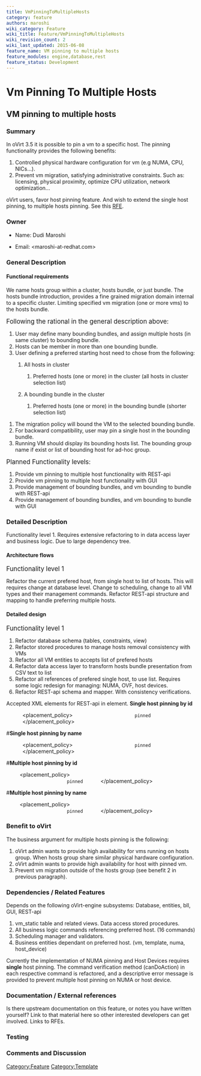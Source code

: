 ```yaml
---
title: VmPinningToMultipleHosts
category: feature
authors: maroshi
wiki_category: Feature
wiki_title: Feature/VmPinningToMultipleHosts
wiki_revision_count: 2
wiki_last_updated: 2015-06-08
feature_name: VM pinning to multiple hosts
feature_modules: engine,database,rest
feature_status: Development
---
```


# Vm Pinning To Multiple Hosts

## VM pinning to multiple hosts

### Summary

In oVirt 3.5 it is possible to pin a vm to a specific host. The pinning functionality provides the following benefits:

1.  Controlled physical hardware configuration for vm (e.g NUMA, CPU, NICs…).
2.  Prevent vm migration, satisfying administrative constraints. Such as: licensing, physical proximity, optimize CPU utilization, network optimization...

oVirt users, favor host pinning feature. And wish to extend the single host pinning, to multiple hosts pinning. See this [RFE](https://bugzilla.redhat.com/1107512).

### Owner

*   Name: Dudi Maroshi

<!-- -->

*   Email: <maroshi-at-redhat.com>

### General Description

#### Functional requirements

We name hosts group within a cluster, hosts bundle, or just bundle. The hosts bundle introduction, provides a fine grained migration domain internal to a specific cluster. Limiting specified vm migration (one or more vms) to the hosts bundle.

<big>Following the rational in the general description above:</big>

1.  User may define many bounding bundles, and assign multiple hosts (in same cluster) to bounding bundle.
2.  Hosts can be member in more than one bounding bundle.
3.  User defining a preferred starting host need to chose from the following:
    1.  All hosts in cluster
        1.  Preferred hosts (one or more) in the cluster (all hosts in cluster selection list)

    2.  A bounding bundle in the cluster
        1.  Preferred hosts (one or more) in the bounding bundle (shorter selection list)

<!-- -->

1.  The migration policy will bound the VM to the selected bounding bundle.
2.  For backward compatibility, user may pin a single host in the bounding bundle.
3.  Running VM should display its bounding hosts list. The bounding group name if exist or list of bounding host for ad-hoc group.

<big>Planned Functionality levels:</big>

1.  Provide vm pinning to multiple host functionality with REST-api
2.  Provide vm pinning to multiple host functionality with GUI
3.  Provide management of bounding bundles, and vm bounding to bundle with REST-api
4.  Provide management of bounding bundles, and vm bounding to bundle with GUI

### Detailed Description

Functionality level 1. Requires extensive refactoring to in data access layer and business logic. Due to large dependency tree.

#### Architecture flows

<big>Functionality level 1</big>

Refactor the current prefered host, from single host to list of hosts. This will requires change at database level. Change to scheduling, change to all VM types and their management commands. Refactor REST-api structure and mapping to handle preferring multiple hosts.

#### Detailed design

<big>Functionality level 1</big>

1.  Refactor database schema (tables, constraints, view)
2.  Refactor stored procedures to manage hosts removal consistency with VMs
3.  Refactor all VM entities to accepts list of prefered hosts
4.  Refactor data access layer to transform hosts bundle presentation from CSV text to list
5.  Refactor all references of prefered single host, to use list. Requires some logic redesign for managing: NUMA, OVF, host devices.
6.  Refactor REST-api schema and mapper. With consistency verifications.

Accepted XML elements for REST-api in <VM> element. **Single host pinning by id**

`      `<placement_policy>
`           `<host id="bbf42054-2e5b-4f3c-8c19-e3428f5fd5c9"/>
`           `<affinity>`pinned`</affinity>
`      `</placement_policy>

#**Single host pinning by name**

`      `<placement_policy>
`           `<host name="host-1"/>
`           `<affinity>`pinned`</affinity>
`      `</placement_policy>

#**Multiple host pinning by id**

`     `<placement_policy>
`           `<hosts>
`                `<host id="bbf42054-2e5b-4f3c-8c19-e3428f5fd5c9"/>
`                `<host id="bbf42054-2e5b-4f3c-8c19-e3428f5fd5ca"/>
`           `</hosts>
`           `<affinity>`pinned`</affinity>
`      `</placement_policy>

#**Multiple host pinning by name**

`     `<placement_policy>
`           `<hosts>
`                 `<host name="host-1"/>
`                 `<host name="host-2"/>
`           `</hosts>
`           `<affinity>`pinned`</affinity>
`      `</placement_policy>

### Benefit to oVirt

The business argument for multiple hosts pinning is the following:

1.  oVirt admin wants to provide high availability for vms running on hosts group. When hosts group share similar physical hardware configuration.
2.  oVirt admin wants to provide high availability for host with pinned vm.
3.  Prevent vm migration outside of the hosts group (see benefit 2 in previous paragraph).

### Dependencies / Related Features

Depends on the following oVirt-engine subsystems: Database, entities, bll, GUI, REST-api

1.  vm_static table and related views. Data access stored procedures.
2.  All business logic commands referencing preferred host. (16 commands)
3.  Scheduling manager and validators.
4.  Business entities dependant on preferred host. (vm, template, numa, host_device)

Currently the implementation of NUMA pinning and Host Devices requires **single** host pinning. The command verification method (canDoAction) in each respective command is refactored, and a descriptive error message is provided to prevent multiple host pinning on NUMA or host device.

### Documentation / External references

Is there upstream documentation on this feature, or notes you have written yourself? Link to that material here so other interested developers can get involved. Links to RFEs.

### Testing

### Comments and Discussion

<Category:Feature> <Category:Template>
